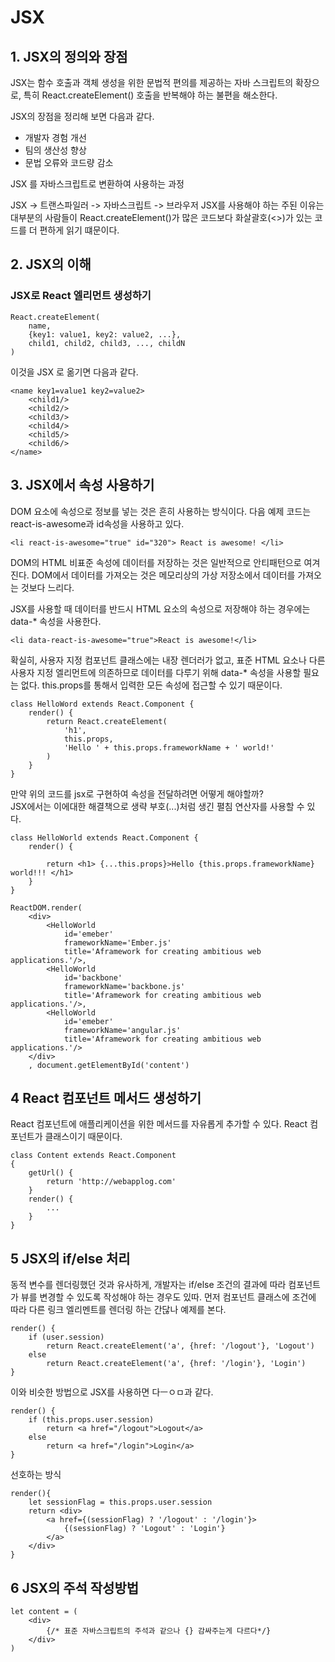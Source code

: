 # JSX

## 1. JSX의 정의와 장점
JSX는 함수 호출과 객체 생성을 위한 문법적 편의를 제공하는 자바 스크립트의 확장으로, 특히 React.createElement() 호출을 반복해야 하는 불편을 해소한다. 

JSX의 장점을 정리해 보면 다음과 같다.
- 개발자 경험 개선
- 팀의 생산성 향상
- 문법 오류와 코드량 감소

JSX 를 자바스크립트로 변환하여 사용하는 과정 

JSX -> 트랜스파일러 -> 자바스크립트 -> 브라우저
JSX를 사용해야 하는 주된 이유는 대부분의 사람들이 React.createElement()가 많은 코드보다 화살괄호(<>)가 있는 코드를 더 편하게 읽기 떄문이다. 

## 2. JSX의 이해

### JSX로 React 엘리먼트 생성하기
```
React.createElement(
    name,
    {key1: value1, key2: value2, ...},
    child1, child2, child3, ..., childN
)
```
이것을 JSX 로 옮기면 다음과 같다.
```
<name key1=value1 key2=value2>
    <child1/>
    <child2/>
    <child3/>
    <child4/>
    <child5/>
    <child6/>
</name>
```


## 3. JSX에서 속성 사용하기

DOM 요소에 속성으로 정보를 넣는 것은 흔히 사용하는 방식이다. 다음 예제 코드는 react-is-awesome과 id속성을 사용하고 있다.
```
<li react-is-awesome="true" id="320"> React is awesome! </li>
```
DOM의 HTML 비표준 속성에 데이터를 저장하는 것은 일반적으로 안티패턴으로 여겨진다. DOM에서 데이터를 가져오는 것은 메모리상의 가상 저장소에서 데이터를 가져오는 것보다 느리다. 

JSX를 사용할 때 데이터를 반드시 HTML 요소의 속성으로 저장해야 하는 경우에는 data-* 속성을 사용한다. 
```
<li data-react-is-awesome="true">React is awesome!</li>
```

확실히, 사용자 지정 컴포넌트 클래스에는 내장 렌더러가 없고, 표준 HTML 요소나 다른 사용자 지정 엘리먼트에 의존하므로 데이터를 다루기 위해 data-* 속성을 사용할 필요는 없다. this.props를 통해서 입력한 모든 속성에 접근할 수 있기 때문이다.

```
class HelloWord extends React.Component {
    render() {
        return React.createElement(
            'h1',
            this.props,
            'Hello ' + this.props.frameworkName + ' world!'
        )
    }
}
```
만약 위의 코드를 jsx로 구현하여 속성을 전달하려면 어떻게 해야할까?  
JSX에서는 이에대한 해결책으로 생략 부호(...)처럼 생긴 펼침 연산자를 사용할 수 있다.

```
class HelloWorld extends React.Component {
    render() {
        
        return <h1> {...this.props}>Hello {this.props.frameworkName} world!!! </h1>
    }
}

ReactDOM.render(
    <div>
        <HelloWorld
            id='emeber'
            frameworkName='Ember.js'
            title='Aframework for creating ambitious web applications.'/>,
        <HelloWorld
            id='backbone'
            frameworkName='backbone.js'
            title='Aframework for creating ambitious web applications.'/>,
        <HelloWorld
            id='emeber'
            frameworkName='angular.js'
            title='Aframework for creating ambitious web applications.'/>
    </div>
    , document.getElementById('content')
```

## 4 React 컴포넌트 메서드 생성하기

React 컴포넌트에 애플리케이션을 위한 메서드를 자유롭게 추가할 수 있다. React 컴포넌트가 클래스이기 때문이다. 

```
class Content extends React.Component
{
    getUrl() {
        return 'http://webapplog.com'
    }
    render() {
        ...
    }
}
```

## 5 JSX의 if/else 처리
동적 변수를 렌더링했던 것과 유사하게, 개발자는 if/else 조건의 결과에 따라 컴포넌트가 뷰를 변경할 수 있도록 작성해야 하는 경우도 있따. 먼저 컴포넌트 클래스에 조건에 따라 다른 링크 엘리멘트를 렌더링 하는 간닪나 예제를 본다.

```
render() {
    if (user.session)
        return React.createElement('a', {href: '/logout'}, 'Logout')
    else
        return React.createElement('a', {href: '/login'}, 'Login')
}
```

이와 비슷한 방법으로 JSX를 사용하면 다ㅡㅇㅁ과 같다.
```
render() {
    if (this.props.user.session)
        return <a href="/logout">Logout</a>
    else
        return <a href="/login">Login</a>
}
```

선호하는 방식
```
render(){
    let sessionFlag = this.props.user.session
    return <div>
        <a href={(sessionFlag) ? '/logout' : '/login'}>
            {(sessionFlag) ? 'Logout' : 'Login'}
        </a>
    </div>
}

```

## 6 JSX의 주석 작성방법

```
let content = (
    <div>
        {/* 표준 자바스크립트의 주석과 같으나 {} 감싸주는게 다르다*/}
    </div>
)
